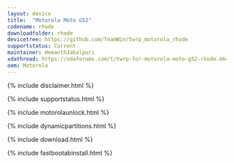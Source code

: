 ```yaml
---
layout: device
title:  "Motorola Moto G52"
codename: rhode
downloadfolder: rhode
devicetree: https://github.com/TeamWin/twrp_motorola_rhode
supportstatus: Current
maintainer: HemanthJabalpuri
xdathread: https://xdaforums.com/t/twrp-for-motorola-moto-g52-rhode.4647336/
oem: Motorola
---
```


{% include disclaimer.html %}

{% include supportstatus.html %}

{% include motorolaunlock.html %}

{% include dynamicpartitions.html %}

{% include download.html %}

{% include fastbootabinstall.html %}
